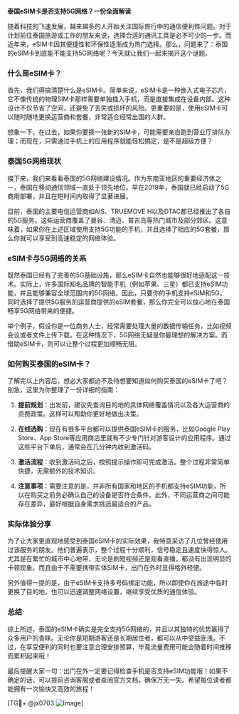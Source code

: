 **泰国eSIM卡是否支持5G网络？一份全面解读**

随着科技的飞速发展，越来越多的人开始关注国际旅行中的通信便利性问题。对于计划前往泰国旅游或工作的朋友来说，选择合适的通讯工具是必不可少的一步。而近年来，eSIM卡因其便捷性和环保性逐渐成为热门选择。那么，问题来了：泰国的eSIM卡到底能不能支持5G网络呢？今天就让我们一起来揭开这个谜题。

### 什么是eSIM卡？

首先，我们得搞清楚什么是eSIM卡。简单来说，eSIM卡是一种嵌入式电子芯片，它不像传统的物理SIM卡那样需要单独插入手机，而是直接集成在设备内部。这种设计不仅节省了空间，还避免了丢失或损坏的风险。更重要的是，使用eSIM卡可以随时随地更换运营商和套餐，非常适合经常出国的人群。

想象一下，在过去，如果你要换一张新的SIM卡，可能需要亲自跑到营业厅排队办理；而现在，只需通过手机上的应用程序就能轻松搞定，是不是超级方便？

### 泰国5G网络现状

接下来，我们来看看泰国的5G网络建设情况。作为东南亚地区的重要经济体之一，泰国在移动通信领域一直处于领先地位。早在2019年，泰国就已经启动了5G商用部署，并且在短时间内取得了显著进展。

目前，泰国的主要电信运营商如AIS、TRUEMOVE H以及DTAC都已经推出了各自的5G服务。这些运营商覆盖了曼谷、清迈、普吉岛等热门城市及部分郊区。这意味着，如果你在上述区域使用支持5G功能的手机，并且选择了相应的5G套餐，那么你就可以享受到高速稳定的网络体验。

### eSIM卡与5G网络的关系

既然泰国已经有了完善的5G基础设施，那么eSIM卡自然也能够很好地适配这一技术。实际上，许多国际知名品牌的智能手机（例如苹果、三星）都已支持eSIM功能，并且能够兼容全球范围内的5G网络。因此，只要你的手机支持eSIM和5G，同时选择了提供5G服务的运营商提供的eSIM套餐，那么你完全可以放心地在泰国畅享5G网络带来的便捷。

举个例子，假设你是一位商务人士，经常需要处理大量的数据传输任务，比如视频会议或者文件上传下载。在这种情况下，5G网络无疑是你最理想的解决方案。而借助eSIM卡，则可以让整个过程更加顺畅无阻。

### 如何购买泰国的eSIM卡？

了解完以上内容后，想必大家都迫不及待想要知道如何购买泰国的eSIM卡了吧？别急，这里为你整理了一份详细的指南：

1. **提前规划**：出发前，建议先查询目的地的具体网络覆盖情况以及各大运营商的资费政策。这样可以帮助你更好地做出决策。
   
2. **在线选购**：现在有很多平台都可以提供泰国eSIM卡的服务，比如Google Play Store、App Store等应用商店里就有不少专门针对游客设计的应用程序。通过这些平台下单后，通常会在几分钟内收到激活码。

3. **激活流程**：收到激活码之后，按照提示操作即可完成激活。整个过程非常简单快捷，无需额外的技术知识。

4. **注意事项**：需要注意的是，并非所有国家和地区的手机都支持eSIM功能，所以在购买之前务必确认自己的设备是否符合条件。此外，不同运营商之间可能存在差异，最好根据自身需求挑选最适合的产品。

### 实际体验分享

为了让大家更直观地感受到泰国eSIM卡的实际效果，我特意采访了几位曾经使用过该服务的朋友。他们普遍表示，整个过程十分顺利，信号稳定且速度快得惊人。尤其是在繁忙的城市中心地带，无论是刷短视频还是观看直播，都没有出现明显的卡顿现象。而且由于不需要携带实体SIM卡，出门在外时显得格外轻便。

另外值得一提的是，由于eSIM卡支持多号码绑定功能，所以即使你在旅途中临时更换了目的地，也可以迅速调整网络设置，继续享受优质的通信体验。

### 总结

综上所述，泰国的eSIM卡确实是完全支持5G网络的，并且以其独特的优势赢得了众多用户的青睐。无论你是短期游客还是长期居住者，都可以从中受益匪浅。不过，在享受便利的同时也要注意合理安排预算，毕竟流量费用可能会随着时间推移而累积起来哦！

最后提醒大家一句：出门在外一定要记得检查手机是否支持eSIM功能哦！如果不确定的话，可以提前咨询客服或者查阅官方文档，确保万无一失。希望每位读者都能拥有一次愉快又高效的旅程！

[TG💪+ @jx0703 ![Image](https://github.com/user-attachments/assets/dbca1d08-cadb-493c-b0ec-ad6f7a83f270)]
